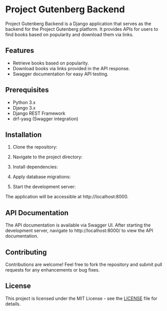 # Project Gutenberg Backend

Project Gutenberg Backend is a Django application that serves as the backend for the Project Gutenberg platform. It provides APIs for users to find books based on popularity and download them via links.

## Features

- Retrieve books based on popularity.
- Download books via links provided in the API response.
- Swagger documentation for easy API testing.

## Prerequisites

- Python 3.x
- Django 3.x
- Django REST Framework
- drf-yasg (Swagger integration)

## Installation

1. Clone the repository:


2. Navigate to the project directory:


3. Install dependencies:


4. Apply database migrations:


5. Start the development server:


The application will be accessible at http://localhost:8000.

## API Documentation

The API documentation is available via Swagger UI. After starting the development server, navigate to http://localhost:8000/ to view the API documentation.

 
## Contributing

Contributions are welcome! Feel free to fork the repository and submit pull requests for any enhancements or bug fixes.

## License

This project is licensed under the MIT License - see the [LICENSE](LICENSE) file for details.

